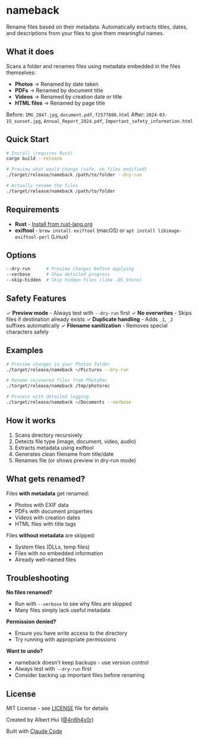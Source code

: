 # nameback

Rename files based on their metadata. Automatically extracts titles, dates, and descriptions from your files to give them meaningful names.

## What it does

Scans a folder and renames files using metadata embedded in the files themselves:

- **Photos** → Renamed by date taken
- **PDFs** → Renamed by document title
- **Videos** → Renamed by creation date or title
- **HTML files** → Renamed by page title

Before: `IMG_2847.jpg`, `document.pdf`, `f2577888.html`
After: `2024-03-15_sunset.jpg`, `Annual_Report_2024.pdf`, `Important_safety_information.html`

## Quick Start

```bash
# Install (requires Rust)
cargo build --release

# Preview what would change (safe, no files modified)
./target/release/nameback /path/to/folder --dry-run

# Actually rename the files
./target/release/nameback /path/to/folder
```

## Requirements

- **Rust** - [Install from rust-lang.org](https://www.rust-lang.org/tools/install)
- **exiftool** - `brew install exiftool` (macOS) or `apt install libimage-exiftool-perl` (Linux)

## Options

```bash
--dry-run      # Preview changes before applying
--verbose      # Show detailed progress
--skip-hidden  # Skip hidden files (like .DS_Store)
```

## Safety Features

✓ **Preview mode** - Always test with `--dry-run` first
✓ **No overwrites** - Skips files if destination already exists
✓ **Duplicate handling** - Adds `_1`, `_2` suffixes automatically
✓ **Filename sanitization** - Removes special characters safely

## Examples

```bash
# Preview changes in your Photos folder
./target/release/nameback ~/Pictures --dry-run

# Rename recovered files from PhotoRec
./target/release/nameback /tmp/photorec

# Process with detailed logging
./target/release/nameback ~/Documents --verbose
```

## How it works

1. Scans directory recursively
2. Detects file type (image, document, video, audio)
3. Extracts metadata using exiftool
4. Generates clean filename from title/date
5. Renames file (or shows preview in dry-run mode)

## What gets renamed?

Files **with metadata** get renamed:
- Photos with EXIF data
- PDFs with document properties
- Videos with creation dates
- HTML files with title tags

Files **without metadata** are skipped:
- System files (DLLs, temp files)
- Files with no embedded information
- Already well-named files

## Troubleshooting

**No files renamed?**
- Run with `--verbose` to see why files are skipped
- Many files simply lack useful metadata

**Permission denied?**
- Ensure you have write access to the directory
- Try running with appropriate permissions

**Want to undo?**
- nameback doesn't keep backups - use version control
- Always test with `--dry-run` first
- Consider backing up important files before renaming

## License

MIT License - see [LICENSE](LICENSE) file for details

Created by Albert Hui ([@4n6h4x0r](https://github.com/h4x0r))

Built with [Claude Code](https://claude.com/claude-code)
